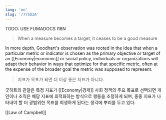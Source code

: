 ```yaml
---
lang: 'en'
slug: '/775D2A'
---
```



TODO: USE FUMADOCS I18N

<div lang='en-US'>

> When a measure becomes a target, it ceases to be a good measure

In more depth, Goodhart's observation was rooted in the idea that when a particular metric or indicator is chosen as the primary objective or target of an [[Economy|economic]] or social policy, individuals or organizations will adapt their behavior in ways that optimize for that specific metric, often at the expense of the broader goal the metric was supposed to represent.

</div>


<div lang='ko-KR'>

> 지표가 목표가 되면 더 이상 좋은 지표가 아니다.

굿하트의 관찰은 특정 지표가 [[Economy|경제]] 사회 정책의 주요 목표로 선택되면 개인이나 조직은 해당 지표에 최적화하는 방식으로 행동을 조정하게 되며, 종종 지표가 나타내야 할 더 광범위한 목표를 희생하게 된다는 생각에 뿌리를 두고 있다.

</div>


[[Law of Campbell]]

